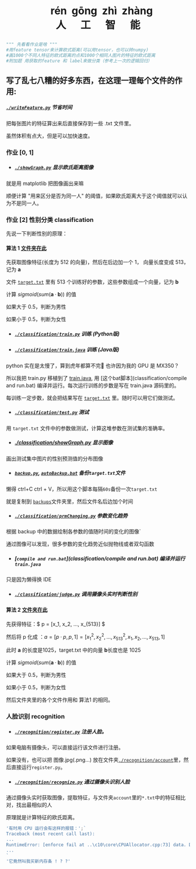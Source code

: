 <h1 style="white-space:pre;text-align:center;margin:1em;">   rén  gōng  zhì  zhàng<br/>人      工      智      能</h1>

```python
""" 先看看作业是啥 """
#用feature tensor来计算欧式距离(可以用tensor，也可以转numpy)
#画1000个不同人特征的欧式距离的点和1000个相同人图片的特征的欧式距离
#附加题 用获取的feature 和 label来做分类（参考上一次的逻辑回归）
```

## 写了乱七八糟的好多东西，在这理一理每个文件的作用:

##### [`./writeFeature.py`](./writeFeature.py) 节省时间

把每张图片的特征算出来后直接保存到一些 .txt 文件里。

虽然体积有点大，但是可以加快速度。

### 作业 [0, 1]

* ##### [`./showGraph.py`](./showGraph.py) 显示欧氏距离图像

就是用 matplotlib 把图像画出来嘛

顺便计算 "用来区分是否为同一人" 的阈值，如果欧氏距离大于这个阈值就可以认为不是同一人。



### 作业 [2] 性别分类 classification

先说一下判断性别的原理：

#### 算法 1 [文件夹在此](./classification)

先获取图像特征(长度为 512 的向量)，然后在后边加一个 1， 向量长度变成 513，记为 **a**

文件 [`target.txt`](classification/target.txt)  里有 513 个训练好的参数，这些参数组成一个向量，记为 **b**

计算 $sigmoid(sum(\pmb{a} · \pmb{b}) )$ 的值

如果大于 0.5，判断为男性

如果小于 0.5，判断为女性

* ##### [`./classification/train.py`](./classification/train.py) 		训练 (Python版)

* ##### [`./classification/train.java`](classification/train.java) 	训练 (Java版)

python 实在是太慢了，算到虎年都算不完👴 也许因为我的 GPU 是 MX350？

所以我把 train.py 移植到了 [train.java](classification/train.java), 用 [这个bat脚本](classification/compile and run.bat) 编译并运行。每次运行训练的步数是写在 train.java 源码里的。

每训练一定步数，就会把结果写在 [`target.txt`](classification/target.txt) 里。随时可以用它们做测试。

* ##### [`./classification/test.py`](./classification/test.py) 测试

用 `target.txt` 文件中的参数做测试，计算这堆参数在测试集的准确率。

* ##### [./classification/showGraph.py](./classification/showGraph.py) 显示图像

画出测试集中图片的性别预测值的分布图像

* ##### [`backup.py`](classification/backup.py), [`autoBackup.bat`](classification/autoBackup.bat) 备份`target.txt`文件

懒得 ctrl+C ctrl + V，所以用这个脚本每隔`60s`备份一次`target.txt`

就是复制到 [`backups`](classification/backup)文件夹里，然后文件名后边加个时间

* ##### [`./classification/prmChanging.py`](./classification/prmChanging.py) 参数变化趋势

根据 backup 中的数据绘制各参数的值随时间的变化的图像`

通过图像可以发现，很多参数的变化趋势近似抛物线或者双勾函数

* ##### [`compile and run.bat`](classification/compile and run.bat) 编译并运行`train.java`

只是因为懒得换 IDE

* ##### [`./classification/judge.py`](./classification/judge.py) 调用摄像头实时判断性别



#### 算法 2 [文件夹在此](./classification)

先获得特征：$ p = [x_1, x_2, ..., x_{513}] $

然后将 p 化成 ：$a = [p · p, p, 1] = [x_1^2, x_2^2, ..., x_{513}^2, x_1, x_2, ..., x_{513}, 1]$

此时 **a** 的长度是1025，target.txt 中的向量 **b**长度也是 1025

计算 $sigmoid(sum(\pmb{a} · \pmb{b}) )$ 的值

如果大于 0.5，判断为男性

如果小于 0.5，判断为女性

然后文件夹里的各个文件作用和 算法1 的相同。



### 人脸识别 recognition

* ##### [`./recognition/register.py`](./recognition/register.py) 注册人脸。

如果电脑有摄像头，可以直接运行该文件进行注册。

如果没有，也可以把 图像.jpg(.png...) 放在文件夹[`./recognition/account`](./recognition/account)里，然后直接运行`register.py`。

* ##### [`./recognition/recognize.py`](./recognition/recognize.py) 通过摄像头识别人脸

通过摄像头实时获取图像，提取特征，与文件夹`account`里的`*.txt`中的特征相比对，找出最相似的人

原理就是计算特征的欧氏距离。



```js
'有时用 CPU 运行会有这样的报错：';`
Traceback (most recent call last):
...
RuntimeError: [enforce fail at ..\c10\core\CPUAllocator.cpp:73] data. DefaultCPUAllocator: not enough memory: you tried to allocate 9437184 bytes. Buy new RAM!
...
`
'它竟然叫我买新内存条 ! ? ?'

```



